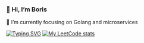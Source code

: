 ### 👋 Hi, I’m Boris

🔭 I’m currently focusing on Golang and microservices

[![Typing SVG](https://readme-typing-svg.herokuapp.com?color=%CFCCC7&lines=Leetcode+stats)](https://git.io/typing-svg)
[![My LeetCode stats](https://leetcode-stats-six.vercel.app/api?username=gusarow4321&theme=dark)](https://github.com/KnlnKS/leetcode-stats)
